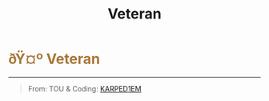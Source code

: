 ﻿---
lang: en-US
title: Veteran
prev: Sheriff
next: Vigilante
---
# <font color="#a77738">ðŸ¤º <b>Veteran</b></font> <Badge text="Killing" type="tip" vertical="middle"/>
---

> From: TOU & Coding: [KARPED1EM](https://github.com/KARPED1EM)



